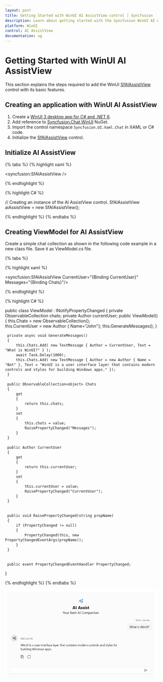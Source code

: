 ```yaml
---
layout: post
title: Getting Started with WinUI AI AssistView control | Syncfusion
description: Learn about getting started with the Syncfusion WinUI AI AssistView (SfAIAssistView) control with its basic features.
platform: WinUI
control: AI AssistView
documentation: ug
---
```


# Getting Started with WinUI AI AssistView

This section explains the steps required to add the WinUI [SfAIAssistView](https://help.syncfusion.com/cr/winui/Syncfusion.UI.Xaml.Chat.SfAIAssistView.html) control with its basic features.

## Creating an application with WinUI AI AssistView

1. Create a [WinUI 3 desktop app for C# and .NET 6](https://docs.microsoft.com/en-us/windows/apps/winui/winui3/get-started-winui3-for-desktop).
2. Add reference to [Syncfusion.Chat.WinUI](https://www.nuget.org/packages/Syncfusion.Chat.WinUI) NuGet. 
3. Import the control namespace `Syncfusion.UI.Xaml.Chat` in XAML or C# code.
4. Initialize the [SfAIAssistView](https://help.syncfusion.com/cr/winui/Syncfusion.UI.Xaml.Chat.SfAIAssistView.html) control.

## Initialize AI AssistView

{% tabs %}
{% highlight xaml %}

<Page
    x:Class="GettingStarted.MainPage"
    xmlns="http://schemas.microsoft.com/winfx/2006/xaml/presentation"
    xmlns:x="http://schemas.microsoft.com/winfx/2006/xaml"
    xmlns:local="using:GettingStarted"
    xmlns:d="http://schemas.microsoft.com/expression/blend/2008"
    xmlns:mc="http://schemas.openxmlformats.org/markup-compatibility/2006"
    xmlns:syncfusion="using:Syncfusion.UI.Xaml.Core"
    mc:Ignorable="d"
    Background="{ThemeResource ApplicationPageBackgroundThemeBrush}">
    <Grid>
      <syncfusion:SfAIAssistView />
    </Grid>
</Page>

{% endhighlight %} 

{% highlight C# %}

// Creating an instance of the AI AssistView control.
SfAIAssistView aiAssistView = new SfAIAssistView();
           
{% endhighlight %}
{% endtabs %}

## Creating ViewModel for AI AssistView

Create a simple chat collection as shown in the following code example in a new class file. Save it as ViewModel.cs file.

{% tabs %}

{% highlight xaml %}

<Page
    x:Class="GettingStarted.MainPage"
    xmlns="http://schemas.microsoft.com/winfx/2006/xaml/presentation"
    xmlns:x="http://schemas.microsoft.com/winfx/2006/xaml"
    xmlns:local="using:GettingStarted"
    xmlns:d="http://schemas.microsoft.com/expression/blend/2008"
    xmlns:mc="http://schemas.openxmlformats.org/markup-compatibility/2006"
    xmlns:syncfusion="using:Syncfusion.UI.Xaml.Core"
    mc:Ignorable="d"
    Background="{ThemeResource ApplicationPageBackgroundThemeBrush}">
    <Grid>
      <syncfusion:SfAIAssistView   CurrentUser="{Binding CurrentUser}"  
                                   Messages="{Binding Chats}"/>
    </Grid>
</Page>

{% endhighlight %} 

{% highlight C# %}

 public class ViewModel : INotifyPropertyChanged
 {
     private ObservableCollection<object> chats;
     private Author currentUser;
     public ViewModel()
     {
         this.Chats = new ObservableCollection<object>();          
         this.CurrentUser = new Author { Name="John"};
         this.GenerateMessages();
     }

     private async void GenerateMessages()
     {
         this.Chats.Add( new TextMessage { Author = CurrentUser, Text = "What is WinUI?" } );        
         await Task.Delay(1000);
         this.Chats.Add( new TextMessage { Author = new Author { Name = "Bot" }, Text = "WinUI is a user interface layer that contains modern controls and styles for building Windows apps." });
     }

     public ObservableCollection<object> Chats
     {
         get
         {
             return this.chats;
         }
         set
         {
             this.chats = value;
             RaisePropertyChanged("Messages");
         }
     }

     public Author CurrentUser
     {
         get
         {
             return this.currentUser;
         }
         set
         {
             this.currentUser = value;
             RaisePropertyChanged("CurrentUser");
         }
     }


     public void RaisePropertyChanged(string propName)
     {
         if (PropertyChanged != null)
         {
             PropertyChanged(this, new PropertyChangedEventArgs(propName));
         }
     }


     public event PropertyChangedEventHandler PropertyChanged;
  }

{% endhighlight %}
{% endtabs %}

![WinUI AI AssistView control getting started](aiassistview_images/winui_aiassistview_gettingstarted.png)